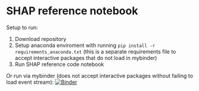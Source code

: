 # SHAP reference notebook

Setup to run:

1. Download repository 
2. Setup anaconda enviroment with running ```pip install -r requirements_anaconda.txt``` (this is a separate requirements file to accept interactive packages that do not load in mybinder)
2. Run SHAP reference code notebook

Or run via mybinder (does not accept interactive packages without failing to load event stream):
[![Binder](https://mybinder.org/badge_logo.svg)](https://mybinder.org/v2/gh/hlnicholls/SHAP-reference/HEAD)
